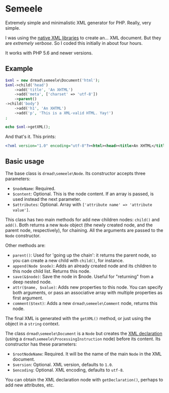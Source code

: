 # Semeele
Extremely simple and minimalistic XML generator for PHP. Really, very simple.

I was using the [native XML libraries](http://php.net/manual/es/refs.xml.php) to create an... XML document. But they are _extremely verbose_. So I coded this initially in about four hours.

It works with PHP 5.6 and newer versions.

## Example

```php
$xml = new drmad\semeele\Document('html');
$xml->child('head')
    ->add('title', 'An XHTML')
    ->add('meta', ['charset' => 'utf-8'])
    ->parent()
->child('body')
    ->add('h1', 'An XHTML')
    ->add('p', 'This is a XML-valid HTML. Yay!')
;

echo $xml->getXML();
```

And that's it. This prints:

```xml
<?xml version="1.0" encoding="utf-8"?><html><head><title>An XHTML</title><meta charset="utf-8" /></head><body><h1>An XHTML</h1><p>This is a XML-valid HTML. Yay!</p></body></html>
```

## Basic usage

The base class is `drmad\semeele\Node`. Its constructor accepts three parameters:

* `$nodeName`: Required.
* `$content`: Optional. This is the node content. If an array is passed, is used instead the next parameter.
* `$attributes`: Optional. Array with `['attribute name' => 'attribute value']`.

This class has two main methods for add new children nodes: `child()` and `add()`. Both returns a new `Node` object (the newly created node, and the parent node, respectively), for chaining. All the arguments are passed to the `Node` constructor.

Other methods are:

* `parent()`: Used for 'going up the chain': it returns the parent node, so you can create a new child with `child()`, for instance.
* `append(Node $node)`: Adds an already created node and its children to this node child list. Returns this node.
* `save(&$node)`: Save the node in $node. Useful for "returning" from a deep nested node.
* `attr($name, $value)`: Adds new properties to this node. You can specify both arguments, or pass an associative array with multiple properties as first argument.
* `comment($text)`: Adds a new `drmad\semeele\Comment` node, returns this node.

The final XML is generated with the `getXML()` method, or just using the object in a `string` context.

The class `drmad\semeele\Document` is a `Node` but creates the [XML declaration](https://en.wikipedia.org/wiki/XHTML#XML_declaration) (using a `drmad\semeele\ProcessingInstruction` node) before its content. Its constructor has these parameters:

* `$rootNodeName`: Required. It will be the name of the main `Node` in the XML document.
* `$version`: Optional. XML version, defaults to `1.0`.
* `$encoding`: Optional. XML encoding, defaults to `utf-8`.

You can obtain the XML declaration node with `getDeclaration()`, perhaps to add new attributes, etc.

